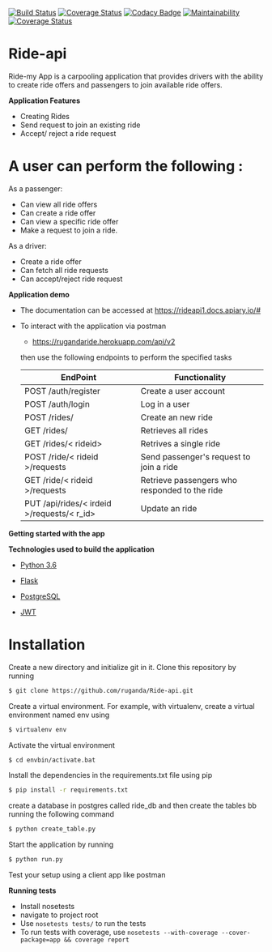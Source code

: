 [![Build Status](https://travis-ci.org/ruganda/Ride-api.svg?branch=develop)](https://travis-ci.org/ruganda/Ride-api)
[![Coverage Status](https://coveralls.io/repos/github/ruganda/Ride-api/badge.svg?branch=develop)](https://coveralls.io/github/ruganda/Ride-api?branch=develop)
[![Codacy Badge](https://api.codacy.com/project/badge/Grade/36b826ffbeae475d95b7d6be8773a178)](https://www.codacy.com/app/ruganda/Ride-api?utm_source=github.com&amp;utm_medium=referral&amp;utm_content=ruganda/Ride-api&amp;utm_campaign=Badge_Grade)
[![Maintainability](https://api.codeclimate.com/v1/badges/78ffc2eb1c22277b0725/maintainability)](https://codeclimate.com/github/ruganda/Ride-api/maintainability)
<a href='https://coveralls.io/github/ruganda/Ride-api?branch=develop'><img src='https://coveralls.io/repos/github/ruganda/Ride-api/badge.svg?branch=develop' alt='Coverage Status' /></a>

# Ride-api
Ride-my App is a carpooling application that provides drivers with the ability to create ride offers and passengers  to join available ride offers.

**Application Features**

* Creating Rides
* Send request to join an existing ride
* Accept/ reject a ride request 


# A user can perform the following :
 As a passenger:
- Can view all ride offers
- Can create a ride offer
- Can view a specific ride offer
- Make a request to join a ride.
 
 As a driver:
- Create a ride offer
- Can fetch all ride requests
- Can accept/reject ride request

**Application demo**
* The documentation can be accessed at https://rideapi1.docs.apiary.io/#
* To interact with the application via postman
     * https://rugandaride.herokuapp.com/api/v2

    then use the following endpoints to perform the specified tasks
    
    EndPoint                                    | Functionality
    ------------------------                    | ----------------------
    POST /auth/register                         | Create a user account
    POST /auth/login                            | Log in a user
    POST /rides/                                | Create an new ride
    GET /rides/                                 | Retrieves all rides
    GET /rides/< rideid>                        | Retrives a single ride
    POST /ride/< rideid >/requests              | Send passenger's request to join a ride
    GET  /ride/< rideid >/requests              | Retrieve passengers who responded to the ride
    PUT /api/rides/< irdeid >/requests/< r_id>  | Update an ride

    
**Getting started with the app**

**Technologies used to build the application**

* [Python 3.6](https://docs.python.org/3/)

* [Flask](http://flask.pocoo.org/)

* [PostgreSQL](https://www.postgresql.org/)

* [JWT](auth0.com/docs/jwt)

# Installation

Create a new directory and initialize git in it. Clone this repository by running
```sh
$ git clone https://github.com/ruganda/Ride-api.git
```
Create a virtual environment. For example, with virtualenv, create a virtual environment named env using
```sh
$ virtualenv env
```
Activate the virtual environment
```sh
$ cd envbin/activate.bat
```
Install the dependencies in the requirements.txt file using pip
```sh
$ pip install -r requirements.txt
```
create a database in postgres called ride_db and then create the tables bb running the following command
```sh
$ python create_table.py
```
Start the application by running
```sh
$ python run.py
```
Test your setup using a client app like postman

**Running tests**

* Install nosetests 
* navigate to project root
* Use `nosetests tests/` to run the tests
* To run tests with coverage, use `nosetests --with-coverage --cover-package=app && coverage report`